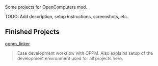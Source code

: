 Some projects for OpenComputers mod.

TODO: Add description, setup instructions, screenshots, etc.

## Finished Projects

[oppm_linker](oppm_linker)
> Ease development workflow with OPPM. Also explains setup of the development environment used for all projects here.
